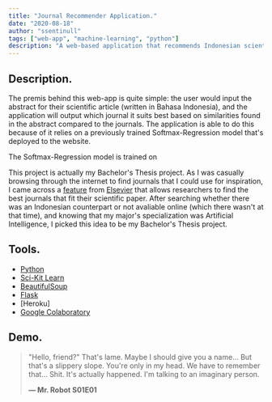 ```yaml
---
title: "Journal Recommender Application."
date: "2020-08-18"
author: "ssentinull"
tags: ["web-app", "machine-learning", "python"]
description: "A web-based application that recommends Indonesian scientific journals."
---
```


## Description.

The premis behind this web-app is quite simple: the user would input the abstract for their scientific article (written in Bahasa Indonesia), and the application will output which journal it suits best based on similarities found in the abstract compared to the journals. The application is able to do this because of it relies on a previously trained Softmax-Regression model that's deployed to the website.

The Softmax-Regression model is trained on

This project is actually my Bachelor's Thesis project. As I was casually browsing through the internet to find journals that I could use for inspiration, I came across a [feature](https://journalfinder.elsevier.com/) from [Elsevier](https://www.elsevier.com/en-xs) that allows researchers to find the best journals that fit their scientific paper. After searching whether there was an Indonesian counterpart or not avaliable online (which there wasn't at that time), and knowing that my major's specialization was Artificial Intelligence, I picked this idea to be my Bachelor's Thesis project.

## Tools.

- [Python]()
- [Sci-Kit Learn]()
- [BeautifulSoup]()
- [Flask]()
- [Heroku]
- [Google Colaboratory]()

## Demo.

> "Hello, friend?" That's lame.
> Maybe I should give you a name...
> But that's a slippery slope.
> You're only in my head.
> We have to remember that...
> Shit.
> It's actually happened.
> I'm talking to an imaginary person.
>
> **— Mr. Robot S01E01**
